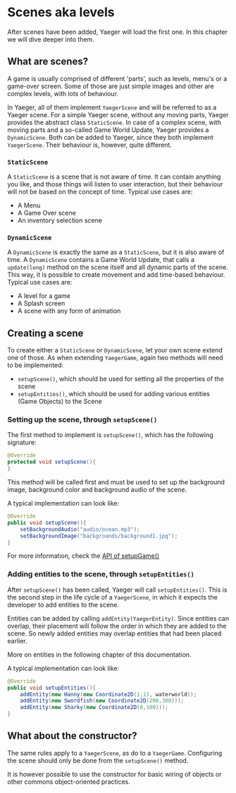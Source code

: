 # Scenes aka levels

After scenes have been added, Yaeger will load the first one. In this chapter
we will dive deeper into them.

## What are scenes?

A game is usually comprised of different 'parts', such as levels, menu's or a
game-over screen. Some of those are just simple images and other are complex
levels, with lots of behaviour.

In Yaeger, all of them implement `YaegerScene` and will be referred to as a
Yaeger scene. For a simple Yaeger scene, without any moving parts, Yaeger
provides the abstract class `StaticScene`. In case of a complex scene, with
moving parts and a so-called Game World Update, Yaeger provides a
`DynamicScene`. Both can be added to Yaeger, since they both implement
`YaegerScene`. Their behaviour is, however, quite different.

### `StaticScene`

A `StaticScene` is a scene that is not aware of time. It can contain anything
you like, and those things will listen to user interaction, but their behaviour
will not be based on the concept of time. Typical use cases are:

* A Menu
* A Game Over scene
* An inventory selection scene

### `DynamicScene`

A `DynamicScene` is exactly the same as a `StaticScene`, but it is also aware
of time. A `DynamicScene` contains a Game World Update, that calls a
`update(long)` method on the scene itself and all dynamic parts of the scene.
This way, it is possible to create movement and add time-based behaviour.
Typical use cases are:

* A level for a game
* A Splash screen
* A scene with any form of animation

## Creating a scene

To create either a `StaticScene` or `DynamicScene`, let your own scene extend
one of those. As when extending `YaegerGame`, again two methods will need to
be implemented:

* `setupScene()`, which should be used for setting all the properties of the
  scene
* `setupEntities()`, which should be used for adding various entities (Game
  Objects) to the Scene

### Setting up the scene, through `setupScene()`

The first method to implement is `setupScene()`, which has the following
signature:

```java
@Override
protected void setupScene(){
}
```

This method will be called first and must be used to set up the background
image, background color and background audio of the scene.

A typical implementation can look like:

```java
@Override
public void setupScene(){
    setBackgroundAudio("audio/ocean.mp3");
    setBackgroundImage("backgrounds/background1.jpg");
}
```

For more information, check the
[API of setupGame()](https://han-yaeger.github.io/yaeger/hanyaeger.api/com/github/hanyaeger/api/engine/scenes/YaegerScene.html#setupScene())

### Adding entities to the scene, through `setupEntities()`

After `setupScene()` has been called, Yaeger will call `setupEntities()`. This
is the second step in the life cycle of a `YaegerScene`, in which it expects the
developer to add entities to the scene.

Entities can be added by calling `addEntity(YaegerEntity)`. Since entities can
overlap, their placement will follow the order in which they are added to the
scene. So newly added entities may overlap entities that had been placed
earlier.

More on entities in the following chapter of this documentation.

A typical implementation can look like:

```java
@Override
public void setupEntities(){
    addEntity(new Hanny(new Coordinate2D(1,1), waterworld));
    addEntity(new Swordfish(new Coordinate2D(200,300)));
    addEntity(new Sharky(new Coordinate2D(0,100)));
}
```

## What about the constructor?

The same rules apply to a `YaegerScene`, as do to a `YaegerGame`. Configuring
the scene should only be done from the `setupScene()` method.

It is however possible to use the constructor for basic wiring of objects or
other commons object-oriented practices.
